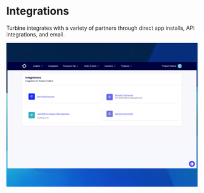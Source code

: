 # Integrations

Turbine integrates with a variety of partners through direct app installs, API integrations, and email.

![Inventory Forecasting in Turbine](../../static/img/integrations_details.png)
